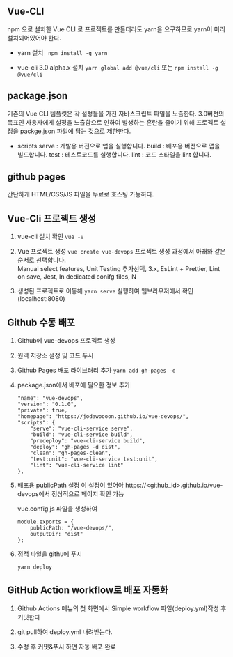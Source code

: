 ## Vue-CLI
npm 으로 설치한 Vue CLI 로 프로젝트를 만들더라도 yarn을 요구하므로 yarn이 미리 설치되어있어야 한다.
- yarn 설치
   ` npm install -g yarn`

- vue-cli 3.0 alpha.x 설치
    `yarn global add @vue/cli`
    또는
    `npm install -g @vue/cli`
    
## package.json
기존의 Vue CLI 템플릿은 각 설정들을 가진 자바스크립트 파일을 노출한다. 
3.0버전의 목표인 사용자에게 설정을 노출함으로 인하여 발생하는 혼란을 줄이기 위해 프로젝트 설정을 packge.json 파일에 담는 것으로 제한한다.

- scripts
serve : 개발용 버전으로 앱을 실행합니다.
build : 배포용 버전으로 앱을 빌드합니다.
test : 테스트코드를 실행합니다.
lint : 코드 스타일을 lint 합니다.

## github pages
간단하게 HTML/CSS/JS 파일을 무료로 호스팅 가능하다.


## Vue-Cli 프로젝트 생성
1. vue-cli 설치 확인
    `vue -V`

2. Vue 프로젝트 생성
    `vue create vue-devops`
    프로젝트 생성 과정에서 아래와 같은 순서로 선택합니다.  
    Manual select features, Unit Testing 추가선택, 3.x, EsLint + Prettier, Lint on save, Jest, In dedicated conifg files, N

3. 생성된 프로젝트로 이동해
    `yarn serve`
    실행하여 웹브라우저에서 확인 (localhost:8080)


## Github 수동 배포
1. Github에 vue-devops 프로젝트 생성

2. 원격 저장소 설정 및 코드 푸시

3. Github Pages 배포 라이브러리 추가
    `yarn add gh-pages -d`

4. package.json에서 배포에 필요한 정보 추가
    
    ```
    "name": "vue-devops",
    "version": "0.1.0",
    "private": true,
    "homepage": "https://jodawoooon.github.io/vue-devops/",
    "scripts": {
        "serve": "vue-cli-service serve",
        "build": "vue-cli-service build",
        "predeploy": "vue-cli-service build",
        "deploy": "gh-pages -d dist",
        "clean": "gh-pages-clean",
        "test:unit": "vue-cli-service test:unit",
        "lint": "vue-cli-service lint"
    },
    ```
    
5. 배포용 publicPath 설정
    이 설정이 있어야 https://<github_id>.github.io/vue-devops에서 정상적으로 페이지 확인 가능

    vue.config.js 파일을 생성하여
    ```
    module.exports = {
        publicPath: "/vue-devops/",
        outputDir: "dist"
    };
    ```
    
6. 정적 파일을 githu에 푸시

    `yarn deploy`


## GitHub Action workflow로 배포 자동화
1. Github Actions 메뉴의 첫 화면에서 Simple workflow 파일(deploy.yml)작성 후 커밋한다

2. git pull하여 deploy.yml 내려받는다.

3. 수정 후 커밋&푸시 하면 자동 배포 완료
